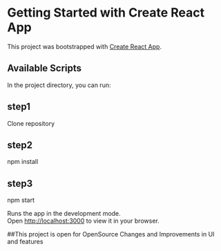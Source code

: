 # Getting Started with Create React App

This project was bootstrapped with [Create React App](https://github.com/facebook/create-react-app).

## Available Scripts

In the project directory, you can run:

## step1
Clone repository

## step2
npm install

## step3
npm start

Runs the app in the development mode.\
Open [http://localhost:3000](http://localhost:3000) to view it in your browser.


##This project is open for OpenSource Changes and Improvements in UI and features